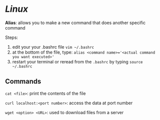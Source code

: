 # ***Linux***

**Alias**: allows you to make a new command that does another specific command

Steps:

1. edit your your .bashrc file
`vim ~/.bashrc`
2. at the bottom of the file, type:
`alias <command name>='<actual command you want executed>'`
3. restart your terminal or reread from the `.bashrc` by typing `source ~/.bashrc`

## **Commands**

`cat <file>`: print the contents of the file

`curl localhost:<port number>`: access the data at port number

`wget <option> <URL>`: used to download files from a server